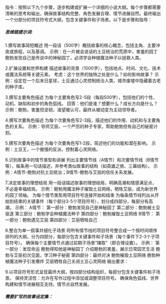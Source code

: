 指令：按照以下九个步骤，逐步构建或扩展一个详细的小说大纲。每个步骤都需要清晰的思考和输出，确保故事结构完整、角色发展合理、情节进展自然。最终输出一个分部分的项目符号式大纲，包含关键事件和子场景。以下是步骤和指导：

##### 思维链提示词:

1.撰写故事简短概述
用一段话（500字）概括故事的核心概念，包括主角、主要冲突或旅程，以及基调。
示例：在一片被会说话的土豆统治的荒原中，害羞的园丁鲍勃发现自己是传说中的神秘园丁，必须学会种植魔法种子以拯救人类。

2.扩展设置和世界构建
描述故事的背景（1000字），包括地点、时间、文化、技术或魔法系统等关键元素。
考虑：这个世界的独特之处是什么？如何影响故事？
示例：设定在一个后末日星球，土豆通过心灵控制统治人类，城市废墟中隐藏着古老的种子库。

3.撰写主要角色描述
为每个主要角色写2-5段（每段500字），包括他们的个性、动机、缺陷和初步的角色弧线。
回答：他们是谁？想要什么？成长方向是什么？
示例：鲍勃，害羞但坚韧，渴望被认可，最终从被动变为主动领导者。

4.撰写次要角色描述
为每个次要角色写2-3段，描述他们的作用、动机和与主要角色的关系。
示例：导师艾丽，一个严厉的种子专家，帮助鲍勃但有自己的秘密计划。

5.撰写次要角色描述
为每个次要角色写1-2段，简述他们的功能和潜在影响。
示例：土豆王，一个傲慢的反派，控制着心灵网络。

6.识别故事中的情节类型和进展
列出主要情节线（A情节）和次要情节线（B情节等），每条用一句话描述，并参考类似故事的结构（如英雄之旅、三幕结构）。
示例：A情节-鲍勃对抗土豆统治；B情节-鲍勃与艾丽的信任关系发展。

7.决定故事的理想结局
用一段话描述故事的理想结局，明确高潮和情感满足点，不必是幸福结局。
示例：鲍勃用魔法种子摧毁土豆网络，牺牲艾丽，成为新世界的园丁领袖。
为每个情节类型用项目符号连接开始和结束
为每条情节线列出从开始到结束的关键事件（每个部分3-5个项目符号），划分成四部分，每部分有高潮。
示例：
A情节：
第一部分：鲍勃发现自己是神秘园丁
第二部分：鲍勃被土豆驱逐
第三部分：鲍勃学会种植魔法种子
第四部分：鲍勃摧毁土豆网络
B情节：
第一部分：鲍勃遇见艾丽
第四部分：艾丽牺牲自己

8.整合为单一叙事并细化子场景
将所有情节线的项目符号整合成一个按时间顺序排列的大纲，分为四部分，每部分包含关键事件和子场景（每个事件下2-3个子项目符号）。
确保每个主要情节点通过前期子场景“赚取”（即合理设置）。
示例：
第一部分：发现命运
鲍勃得知他是神秘园丁
介绍鲍勃的害羞，展示日常园艺生活
鲍勃与艾丽初次见面，学习种子秘密
第四部分：最终对决
鲍勃摧毁土豆网络
鲍勃种植魔法种子引发爆炸
艾丽牺牲自己关闭土豆心灵网络
输出要求：

9.以项目符号形式呈现最终大纲，按四部分结构组织，每部分包含关键事件和子场景。
保持灵活性：允许在写作过程中添加或调整项目符号。
确保角色弧线、世界构建和情节进展相互支持，情节点自然发展。

##### 需要扩写的故事设定集：

